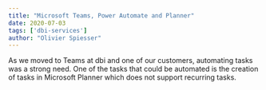 ```yaml
---
title: "Microsoft Teams, Power Automate and Planner"
date: 2020-07-03
tags: ['dbi-services']
author: "Olivier Spiesser"
---
```

As we moved to Teams at dbi and one of our customers, automating tasks was a strong need. One of the tasks that could be automated is the creation of tasks in Microsoft Planner which does not support recurring tasks.